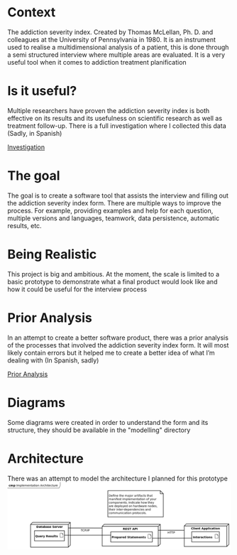 # Context
The addiction severity index. Created by Thomas McLellan, Ph. D. and colleagues at the University of Pennsylvania in 1980. It is an instrument used to realise a multidimensional analysis of a patient, this is done through a semi structured interview where multiple areas are evaluated. It is a very useful tool when it comes to addiction treatment planification

# Is it useful?
Multiple researchers have proven the addiction severity index is both effective on its results and its usefulness on scientific research as well as treatment follow-up. There is a full investigation where I collected this data (Sadly, in Spanish)

[Investigation](https://drive.google.com/file/d/1hfn9WScFpqiKbMHBn8iO4d8av-INfRSc/view?usp=share_link)

# The goal
The goal is to create a software tool that assists the interview and filling out the addiction severity index form. There are multiple ways to improve the process. For example, providing examples and help for each question, multiple versions and languages, teamwork, data persistence, automatic results, etc.

# Being Realistic
This project is big and ambitious. At the moment, the scale is limited to a basic prototype to demonstrate what a final product would look like and how it could be useful for the interview process

# Prior Analysis
In an attempt to create a better software product, there was a prior analysis of the processes that involved the addiction severity index form. It will most likely contain errors but it helped me to create a better idea of what I’m dealing with (In Spanish, sadly)

[Prior Analysis](https://docs.google.com/presentation/d/1uWkd9zNe-1szy-oD4znx4RvaW2MHmYDQKHPTH6Emj-o/edit?usp=share_link)

# Diagrams
Some diagrams were created in order to understand the form and its structure, they should be available in the "modelling" directory

# Architecture
There was an attempt to model the architecture I planned for this prototype
![alt-text](/modelling/implementation-architecture.png?raw=true)
